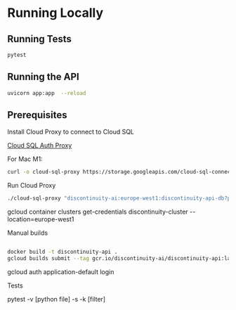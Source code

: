# Running Locally

## Running Tests

```bash
pytest 
```

## Running the API

```bash
uvicorn app:app  --reload
```


## Prerequisites

Install Cloud Proxy to connect to Cloud SQL

[Cloud SQL Auth Proxy](https://cloud.google.com/sql/docs/mysql/sql-proxy)

For Mac M1:

```bash
curl -o cloud-sql-proxy https://storage.googleapis.com/cloud-sql-connectors/cloud-sql-proxy/v2.6.1/cloud-sql-proxy.darwin.arm64

```

Run Cloud Proxy

```bash
./cloud-sql-proxy "discontinuity-ai:europe-west1:discontinuity-api-db?port=5432"
```
gcloud container clusters get-credentials discontinuity-cluster --location=europe-west1



Manual builds

```bash

docker build -t discontinuity-api .
gcloud builds submit --tag gcr.io/discontinuity-ai/discontinuity-api:latest

```



gcloud auth application-default login


Tests

pytest -v [python file] -s -k [filter] 